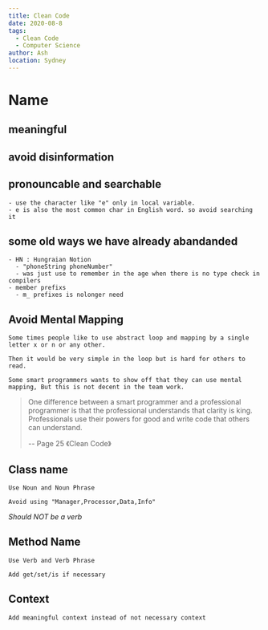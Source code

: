 ```yaml
---
title: Clean Code
date: 2020-08-8
tags:
  - Clean Code
  - Computer Science
author: Ash
location: Sydney  
---
```


# Name 
## meaningful 
## avoid disinformation
## pronouncable and searchable
    - use the character like "e" only in local variable. 
    - e is also the most common char in English word. so avoid searching it
## some old ways we have already abandanded
    - HN : Hungraian Notion 
      - "phoneString phoneNumber"
      - was just use to remember in the age when there is no type check in compilers
    - member prefixs
      - m_ prefixes is nolonger need 
## Avoid Mental Mapping
    Some times people like to use abstract loop and mapping by a single letter x or n or any other. 

    Then it would be very simple in the loop but is hard for others to read.

    Some smart programmers wants to show off that they can use mental mapping, But this is not decent in the team work.

> One difference between a smart programmer and a professional programmer is that the professional understands that clarity is king. Professionals use their powers for good and write code that others can understand.
> 
> -- Page 25 《Clean Code》

## Class name
    Use Noun and Noun Phrase
    
    Avoid using "Manager,Processor,Data,Info"

*Should NOT be a verb*

## Method Name 
    Use Verb and Verb Phrase

    Add get/set/is if necessary

## Context 
    Add meaningful context instead of not necessary context


#